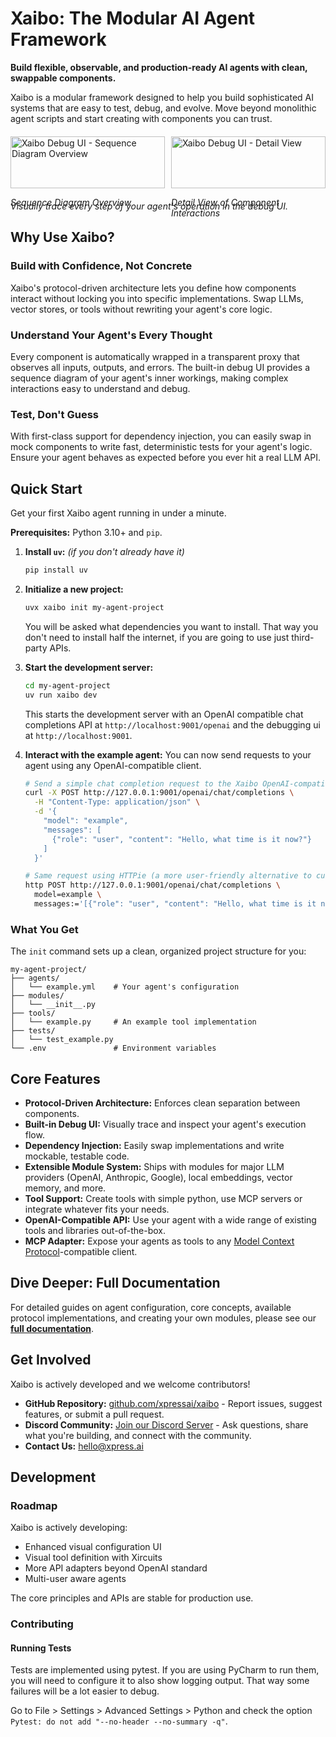 # Xaibo: The Modular AI Agent Framework

**Build flexible, observable, and production-ready AI agents with clean, swappable components.**

Xaibo is a modular framework designed to help you build sophisticated AI systems that are easy to test, debug, and evolve. Move beyond monolithic agent scripts and start creating with components you can trust.

<div style="display: flex; gap: 10px; margin: 20px 0;">
  <div style="flex: 1;">
    <img src="docs/images/sequence-diagram.png" alt="Xaibo Debug UI - Sequence Diagram Overview" width="100%">
    <p><em>Sequence Diagram Overview</em></p>
  </div>
  <div style="flex: 1;">
    <img src="docs/images/detail-view.png" alt="Xaibo Debug UI - Detail View" width="100%">
    <p><em>Detail View of Component Interactions</em></p>
  </div>
</div>

_Visually trace every step of your agent's operation in the debug UI._

## Why Use Xaibo?

### Build with Confidence, Not Concrete
Xaibo's protocol-driven architecture lets you define how components interact without locking you into specific
implementations. Swap LLMs, vector stores, or tools without rewriting your agent's core logic.

### Understand Your Agent's Every Thought
Every component is automatically wrapped in a transparent proxy that observes all inputs, outputs, and errors. The
built-in debug UI provides a sequence diagram of your agent's inner workings, making complex interactions easy to
understand and debug.

### Test, Don't Guess
With first-class support for dependency injection, you can easily swap in mock components to write fast, deterministic
tests for your agent's logic. Ensure your agent behaves as expected before you ever hit a real LLM API.


## Quick Start

Get your first Xaibo agent running in under a minute.

**Prerequisites:** Python 3.10+ and `pip`.

1.  **Install `uv`:** _(if you don't already have it)_

    ```bash
    pip install uv
    ```

2.  **Initialize a new project:**

    ```bash
    uvx xaibo init my-agent-project
    ```
    You will be asked what dependencies you want to install. That way you don't need to install half the internet, if you
    are going to use just third-party APIs.

3.  **Start the development server:**

    ```bash
    cd my-agent-project
    uv run xaibo dev
    ```
    This starts the development server with an OpenAI compatible chat completions API at `http://localhost:9001/openai`
    and the debugging ui at `http://localhost:9001`. 

4.  **Interact with the example agent:**
    You can now send requests to your agent using any OpenAI-compatible client.

    ```bash
    # Send a simple chat completion request to the Xaibo OpenAI-compatible API
    curl -X POST http://127.0.0.1:9001/openai/chat/completions \
      -H "Content-Type: application/json" \
      -d '{
        "model": "example",
        "messages": [
          {"role": "user", "content": "Hello, what time is it now?"}
        ]
      }'
    ```

    ```bash
    # Same request using HTTPie (a more user-friendly alternative to curl)
    http POST http://127.0.0.1:9001/openai/chat/completions \
      model=example \
      messages:='[{"role": "user", "content": "Hello, what time is it now?"}]'
    ```

### What You Get

The `init` command sets up a clean, organized project structure for you:

```
my-agent-project/
├── agents/
│   └── example.yml    # Your agent's configuration
├── modules/
│   └── __init__.py
├── tools/
│   └── example.py     # An example tool implementation
├── tests/
│   └── test_example.py
└── .env               # Environment variables
```

## Core Features

  * **Protocol-Driven Architecture:** Enforces clean separation between components.
  * **Built-in Debug UI:** Visually trace and inspect your agent's execution flow.
  * **Dependency Injection:** Easily swap implementations and write mockable, testable code.
  * **Extensible Module System:** Ships with modules for major LLM providers (OpenAI, Anthropic, Google), local embeddings, vector memory, and more.
  * **Tool Support:** Create tools with simple python, use MCP servers or integrate whatever fits your needs. 
  * **OpenAI-Compatible API:** Use your agent with a wide range of existing tools and libraries out-of-the-box.
  * **MCP Adapter:** Expose your agents as tools to any [Model Context Protocol](https://modelcontextprotocol.io/)-compatible client.

## Dive Deeper: Full Documentation

For detailed guides on agent configuration, core concepts, available protocol implementations, and creating your own
modules, please see our **[full documentation](https://xaibo.ai)**.

## Get Involved

Xaibo is actively developed and we welcome contributors!

  * **GitHub Repository:** [github.com/xpressai/xaibo](https://github.com/xpressai/xaibo) - Report issues, suggest features, or submit a pull request.
  * **Discord Community:** [Join our Discord Server](https://discord.gg/uASMzSSVKe) - Ask questions, share what you're building, and connect with the community.
  * **Contact Us:** hello@xpress.ai

## Development

### Roadmap

Xaibo is actively developing:
- Enhanced visual configuration UI
- Visual tool definition with Xircuits
- More API adapters beyond OpenAI standard
- Multi-user aware agents

The core principles and APIs are stable for production use.

### Contributing

#### Running Tests
Tests are implemented using pytest. If you are using PyCharm to run them, you 
will need to configure it to also show logging output. That way some failures
will be a lot easier to debug.

Go to File > Settings > Advanced Settings > Python and check the option 
`Pytest: do not add "--no-header --no-summary -q"`.